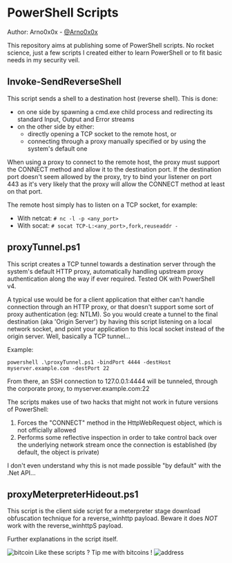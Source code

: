 PowerShell Scripts
============

Author: Arno0x0x - [@Arno0x0x](http://twitter.com/Arno0x0x)

This repository aims at publishing some of PowerShell scripts. No rocket science, just a few scripts I created either to learn PowerShell or to fit basic needs in my security veil.

Invoke-SendReverseShell
----------------
This script sends a shell to a destination host (reverse shell). This is done:
  - on one side by spawning a cmd.exe child process and redirecting its standard Input, Output and Error streams
  - on the other side by either:
    - directly opening a TCP socket to the remote host, or
    - connecting through a proxy manually specified or by using the system's default one

When using a proxy to connect to the remote host, the proxy must support the CONNECT method and allow it to the destination port. If the destination port doesn't seem allowed by the proxy, try to bind your listener on port 443 as it's very likely that the proxy will allow the CONNECT method at least on that port.

The remote host simply has to listen on a TCP socket, for example:
  - With netcat: `# nc -l -p <any_port>`
  - With socat: `# socat TCP-L:<any_port>,fork,reuseaddr -`


proxyTunnel.ps1
----------------
This script creates a TCP tunnel towards a destination server through the system's default HTTP proxy, automatically handling upstream proxy authentication along the way if ever required. Tested OK with PowerShell v4.

A typical use would be for a client application that either can't handle connection through an HTTP proxy, or that doesn't support some sort of proxy authentication (eg: NTLM). So you would create a tunnel to the final destination (aka 'Origin Server') by having this script listening on a local network socket, and point your application to this local socket instead of the origin server. Well, basically a TCP tunnel...

Example:
```
powershell .\proxyTunnel.ps1 -bindPort 4444 -destHost myserver.example.com -destPort 22
```
From there, an SSH connection to 127.0.0.1:4444 will be tunneled, through the corporate proxy, to myserver.example.com:22

The scripts makes use of two hacks that might not work in future versions of PowerShell:
1. Forces the "CONNECT" method in the HttpWebRequest object, which is not officially allowed
2. Performs some reflective inspection in order to take control back over the underlying network stream once the connection is established (by default, the object is private)

I don't even understand why this is not made possible "by default" with the .Net API...

proxyMeterpreterHideout.ps1
----------------
This script is the client side script for a meterpreter stage download obfuscation technique for a reverse_winhttp payload.
Beware it does *NOT* work with the reverse_winhttpS payload.

Further explanations in the script itself.

![bitcoin](https://dl.dropboxusercontent.com/s/imckco5cg0llfla/bitcoin-icon.png?dl=0) Like these scripts ? Tip me with bitcoins !
![address](https://dl.dropboxusercontent.com/s/9bd5p45xmqz72vw/bc_tipping_address.png?dl=0)